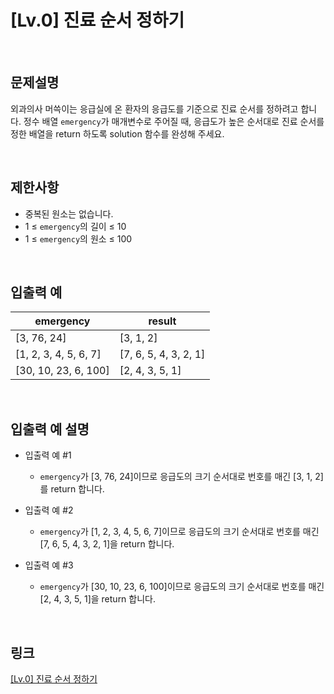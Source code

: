 # [Lv.0] 진료 순서 정하기

<br>

## 문제설명
외과의사 머쓱이는 응급실에 온 환자의 응급도를 기준으로 진료 순서를 정하려고 합니다. 정수 배열 `emergency`가 매개변수로 주어질 때, 응급도가 높은 순서대로 진료 순서를 정한 배열을 return 하도록 solution 함수를 완성해 주세요.

<br>

## 제한사항
- 중복된 원소는 없습니다.
- 1 ≤ `emergency`의 길이 ≤ 10
- 1 ≤ `emergency`의 원소 ≤ 100

<br>

## 입출력 예
| emergency | result |
|---|---|
| [3, 76, 24] | [3, 1, 2] |
| [1, 2, 3, 4, 5, 6, 7] | [7, 6, 5, 4, 3, 2, 1] |
| [30, 10, 23, 6, 100] | [2, 4, 3, 5, 1] |

<br>

## 입출력 예 설명
- 입출력 예 #1
    - `emergency`가 [3, 76, 24]이므로 응급도의 크기 순서대로 번호를 매긴 [3, 1, 2]를 return 합니다.

- 입출력 예 #2
    - `emergency`가 [1, 2, 3, 4, 5, 6, 7]이므로 응급도의 크기 순서대로 번호를 매긴 [7, 6, 5, 4, 3, 2, 1]을 return 합니다.

- 입출력 예 #3
    - `emergency`가 [30, 10, 23, 6, 100]이므로 응급도의 크기 순서대로 번호를 매긴 [2, 4, 3, 5, 1]을 return 합니다.

<br>

## 링크
[[Lv.0] 진료 순서 정하기](https://school.programmers.co.kr/learn/courses/30/lessons/120835)
